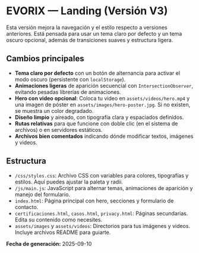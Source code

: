 # EVORIX — Landing (Versión V3)

Esta versión mejora la navegación y el estilo respecto a versiones anteriores. Está pensada para usar un tema claro por defecto y un tema oscuro opcional, además de transiciones suaves y estructura ligera.

## Cambios principales

- **Tema claro por defecto** con un botón de alternancia para activar el modo oscuro (persistente con `localStorage`).
- **Animaciones ligeras** de aparición secuencial con `IntersectionObserver`, evitando pesadas librerías de animaciones.
- **Hero con video opcional**: Coloca tu video en `assets/videos/hero.mp4` y una imagen de póster en `assets/images/hero-poster.jpg`. Si no existen, se muestra un color degradado.
- **Diseño limpio** y aireado, con tipografía clara y espaciados definidos.
- **Rutas relativas** para que funcione con doble clic (en el sistema de archivos) o en servidores estáticos.
- **Archivos bien comentados** indicando dónde modificar textos, imágenes y videos.

## Estructura

- `/css/styles.css`: Archivo CSS con variables para colores, tipografías y estilos. Aquí puedes ajustar la paleta y radii.
- `/js/main.js`: JavaScript para alternar temas, animaciones de aparición y manejo del formulario.
- `index.html`: Página principal con hero, secciones y formulario de contacto.
- `certificaciones.html`, `casos.html`, `privacy.html`: Páginas secundarias. Edita su contenido como necesites.
- `assets/images` y `assets/videos`: Directorios para tus imágenes y videos. Incluye archivos README para guiarte.

**Fecha de generación:** 2025-09-10

